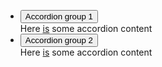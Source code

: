 <ul class="au-accordion-group">
  <li>
    <section class="au-accordion au-accordion--dark">
      <button class="au-accordion__title js-au-accordion au-accordion--closed" aria-controls="accordion-group-dark-1" aria-expanded="false" onclick="return AU.accordion.Toggle( this )">Accordion group 1</button>
      <div class="au-accordion__body au-accordion--closed" id="accordion-group-dark-1">
        <div class="au-accordion__body-wrapper">
          Here <a href="#url">is</a> some accordion content
        </div>
      </div>
    </section>
  </li>
  <li>
    <section class="au-accordion au-accordion--dark">
      <button  class="au-accordion__title js-au-accordion au-accordion--closed" aria-controls="accordion-group-dark-2" aria-expanded="false" onclick="return AU.accordion.Toggle( this )">Accordion group 2</button>
      <div class="au-accordion__body au-accordion--closed" id="accordion-group-dark-2">
        <div class="au-accordion__body-wrapper">
          Here <a href="#url">is</a> some accordion content
        </div>
      </div>
    </section>
  </li>
</ul>
